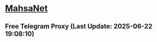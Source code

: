 
# [MahsaNet](https://t.me/mahsa_net)
## Free Telegram Proxy (Last Update: 2025-06-22 19:08:10)

    